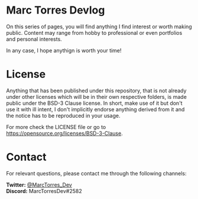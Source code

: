 # Marc Torres Devlog

On this series of pages, you will find anything I find interest or worth making public. Content may range from hobby to professional or even portfolios and personal interests.

In any case, I hope anythign is worth your time!

# License

Anything that has been published under this repository, that is not already under other licenses which will be in their own respective folders, is made public under the BSD-3 Clause license. In short, make use of it but don't use it with ill intent, I don't implicitly endorse anything derived from it and the notice has to be reproduced in your usage.

For more check the LICENSE file or go to <https://opensource.org/licenses/BSD-3-Clause>.

# Contact

For relevant questions, please contact me through the following channels:

**Twitter:** [@MarcTorres_Dev](https://twitter.com/MarcTorres_Dev)<br>
**Discord:** MarcTorresDev#2582<br>